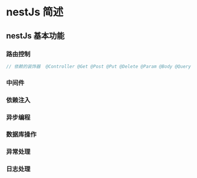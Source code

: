 # nestJs 简述
## nestJs 基本功能
### 路由控制
```ts
// 依赖的装饰器  @Controller @Get @Post @Put @Delete @Param @Body @Query

```

### 中间件


### 依赖注入


### 异步编程

### 数据库操作


### 异常处理


### 日志处理


### 